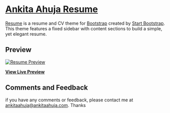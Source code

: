 # [Ankita Ahuja Resume](https://www.ankitaahuja.com)

[Resume](https://www.ankitaahuja.com) is a resume and CV theme for [Bootstrap](http://getbootstrap.com/) created by [Start Bootstrap](http://startbootstrap.com/). This theme features a fixed sidebar with content sections to build a simple, yet elegant resume.

## Preview

[![Resume Preview](<![ScreenShot](https://raw.githubusercontent.com/Ankitaahuja/startbootstrap-resume/master/ScreenShot.png/dev.png)>)](https://ankitaahuja.com/)

**[View Live Preview](https://www.ankitaahuja.com/)**

## Comments and Feedback

if you have any comments or feedback, please contact me at ankitaahuja@ankitaahuja.com. Thanks
